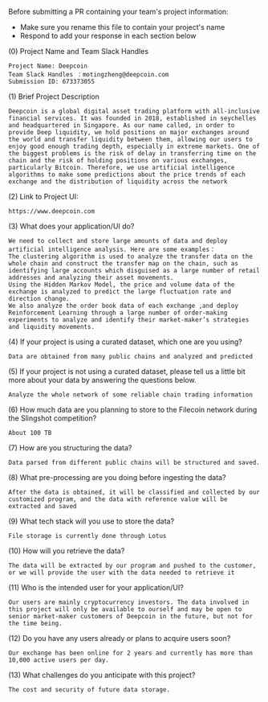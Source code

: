 Before submitting a PR containing your team's project information:
- Make sure you rename this file to contain your project's name
- Respond to add your response in each section below

(0) Project Name and Team Slack Handles

	Project Name: Deepcoin
	Team Slack Handles ：motingzheng@deepcoin.com
	Submission ID: 673373055
	
(1) Brief Project Description

    Deepcoin is a global digital asset trading platform with all-inclusive financial services. It was founded in 2018, established in seychelles and headquartered in Singapore. As our name called, in order to provide Deep liquidity, we hold positions on major exchanges around the world and transfer liquidity between them, allowing our users to enjoy good enough trading depth, especially in extreme markets. One of the biggest problems is the risk of delay in transferring time on the chain and the risk of holding positions on various exchanges, particularly Bitcoin. Therefore, we use artificial intelligence algorithms to make some predictions about the price trends of each exchange and the distribution of liquidity across the network

(2) Link to Project UI:

    https://www.deepcoin.com 
	
(3) What does your application/UI do?

	We need to collect and store large amounts of data and deploy artificial intelligence analysis. Here are some examples：
	The clustering algorithm is used to analyze the transfer data on the whole chain and construct the transfer map on the chain, such as identifying large accounts which disguised as a large number of retail addresses and analyzing their asset movements. 
	Using the Hidden Markov Model, the price and volume data of the exchange is analyzed to predict the large fluctuation rate and direction change. 
	We also analyze the order book data of each exchange ,and deploy  Reinforcement Learning through a large number of order-making experiments to analyze and identify their market-maker’s strategies and liquidity movements.

(4) If your project is using a curated dataset, which one are you using?

	Data are obtained from many public chains and analyzed and predicted

(5) If your project is not using a curated dataset, please tell us a little bit more about your data by answering the questions below.

	Analyze the whole network of some reliable chain trading information

(6) How much data are you planning to store to the Filecoin network during the Slingshot competition?

    About 100 TB
	
(7) How are you structuring the data?

	Data parsed from different public chains will be structured and saved.
	
(8) What pre-processing are you doing before ingesting the data?

	After the data is obtained, it will be classified and collected by our customized program, and the data with reference value will be extracted and saved

(9) What tech stack will you use to store the data?

	File storage is currently done through Lotus

(10) How will you retrieve the data?

	The data will be extracted by our program and pushed to the customer, or we will provide the user with the data needed to retrieve it

(11) Who is the intended user for your application/UI?

	Our users are mainly cryptocurrency investors. The data involved in this project will only be available to ourself and may be open to senior market-maker customers of Deepcoin in the future, but not for the time being.

(12) Do you have any users already or plans to acquire users soon?

	Our exchange has been online for 2 years and currently has more than 10,000 active users per day.

(13) What challenges do you anticipate with this project?

	The cost and security of future data storage.